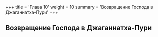 +++
title = 'Глава 10'
weight = 10
summary = 'Возвращение Господа в Джаганнатха-Пури'
+++
## Возвращение Господа в Джаганнатха-Пури
